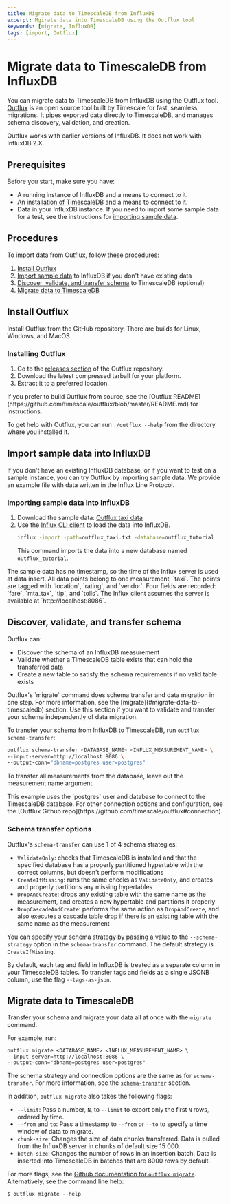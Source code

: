 ```yaml
---
title: Migrate data to TimescaleDB from InfluxDB
excerpt: Mgirate data into TimescaleDB using the Outflux tool
keywords: [migrate, InfluxDB]
tags: [import, Outflux]
---
```


# Migrate data to TimescaleDB from InfluxDB
You can migrate data to TimescaleDB from InfluxDB using the Outflux tool.
[Outflux][outflux] is an open source tool built by Timescale for fast, seamless
migrations. It pipes exported data directly to TimescaleDB, and manages schema
discovery, validation, and creation.

<highlight type="important">
Outflux works with earlier versions of InfluxDB. It does not work with InfluxDB
2.X.
</highlight>

## Prerequisites
Before you start, make sure you have:
*   A running instance of InfluxDB and a means to connect to it.
*   An [installation of TimescaleDB][install] and a means to connect to it.
*   Data in your InfluxDB instance. If you need to import some sample data for a
    test, see the instructions for [importing sample data](#import-sample-data).

## Procedures
To import data from Outflux, follow these procedures:
1.  [Install Outflux](#install-outflux)
1.  [Import sample data](#import-sample-data-into-influxdb) to InfluxDB if you don't have existing data
1.  [Discover, validate, and transfer
    schema](#discover-validate-and-transfer-schema) to TimescaleDB (optional)
1.  [Migrate data to TimescaleDB](#migrate-data-to-timescaledb)

## Install Outflux
Install Outflux from the GitHub repository. There are builds for Linux, Windows,
and MacOS.

<procedure>

### Installing Outflux
1.  Go to the [releases section][outflux-releases] of the Outflux repository.
1.  Download the latest compressed tarball for your platform.
1.  Extract it to a preferred location.

<highlight type="note">
If you prefer to build Outflux from source, see the [Outflux
README](https://github.com/timescale/outflux/blob/master/README.md) for
instructions.
</highlight>

</procedure>

To get help with Outflux, you can run `./outflux --help` from the directory
where you installed it.

## Import sample data into InfluxDB
If you don't have an existing InfluxDB database, or if you want to test on a
sample instance, you can try Outflux by importing sample data. We provide an
example file with data written in the Influx Line Protocol.

<procedure>

### Importing sample data into InfluxDB
1.  Download the sample data:
    <tag type="download">
      [Outflux taxi data](https://timescaledata.blob.core.windows.net/datasets/outflux_taxi.txt)
    </tag>
2.  Use the [Influx CLI client][influx-cmd] to load the data into InfluxDB.
    ```bash
    influx -import -path=outflux_taxi.txt -database=outflux_tutorial
    ```
    This command imports the data into a new database named `outflux_tutorial`.

<highlight type="note">
The sample data has no timestamp, so the time of the Influx server is used at
data insert. All data points belong to one measurement, `taxi`. The points are
tagged with `location`, `rating`, and `vendor`. Four fields are recorded:
`fare`, `mta_tax`, `tip`, and `tolls`. The Influx client assumes the server is
available at `http://localhost:8086`.
</highlight>

</procedure>

## Discover, validate, and transfer schema

Outflux can:
*   Discover the schema of an InfluxDB measurement
*   Validate whether a TimescaleDB table exists that can hold the transferred
    data
*   Create a new table to satisfy the schema requirements if no valid table
    exists

<highlight type="note">
Outflux's `migrate` command does schema transfer and data migration in one step.
For more information, see the [migrate](#migrate-data-to-timescaledb) section.
Use this section if you want to validate and transfer your schema independently
of data migration.
</highlight>

To transfer your schema from InfluxDB to TimescaleDB, run `outflux
schema-transfer`:
```bash
outflux schema-transfer <DATABASE_NAME> <INFLUX_MEASUREMENT_NAME> \
--input-server=http://localhost:8086 \
--output-conn="dbname=postgres user=postgres"
```  

To transfer all measurements from the database, leave out the measurement name
argument.

<highlight type="note">
This example uses the `postgres` user and database to connect to the TimescaleDB
database. For other connection options and configuration, see the [Outflux
Github repo](https://github.com/timescale/outflux#connection).
</highlight>

### Schema transfer options
Outflux's `schema-transfer` can use 1 of 4 schema strategies:
*   `ValidateOnly`: checks that TimescaleDB is installed and that the specified
    database has a properly partitioned hypertable with the correct columns, but
    doesn't perform modifications
*   `CreateIfMissing`: runs the same checks as `ValidateOnly`, and creates and
    properly partitions any missing hypertables
*   `DropAndCreate`: drops any existing table with the same name as the
    measurement, and creates a new hypertable and partitions it properly
*   `DropCascadeAndCreate`: performs the same action as `DropAndCreate`, and
    also executes a cascade table drop if there is an existing table with the
    same name as the measurement

You can specify your schema strategy by passing a value to the
`--schema-strategy` option in the `schema-transfer` command. The default
strategy is `CreateIfMissing`.

By default, each tag and field in InfluxDB is treated as a separate column in
your TimescaleDB tables. To transfer tags and fields as a single JSONB column,
use the flag `--tags-as-json`.

## Migrate data to TimescaleDB
Transfer your schema and migrate your data all at once with the `migrate`
command.

For example, run:
```
outflux migrate <DATABASE_NAME> <INFLUX_MEASUREMENT_NAME> \
--input-server=http://localhost:8086 \
--output-conn="dbname=postgres user=postgres"
```

The schema strategy and connection options are the same as for
`schema-transfer`. For more information, see the
[`schema-transfer`](#discover-validate-and-transfer-schema) section.

In addition, `outflux migrate` also takes the following flags: 
*   `--limit`: Pass a number, `N`, to `--limit` to export only the first `N`
    rows, ordered by time.
*   `--from` and `to`: Pass a timestamp to `--from` or `--to` to specify a time
    window of data to migrate.
*   `chunk-size`: Changes the size of data chunks transferred. Data is pulled
    from the InfluxDB server in chunks of default size 15 000.
*   `batch-size`: Changes the number of rows in an insertion batch. Data is
    inserted into TimescaleDB in batches that are 8000 rows by default.

For more flags, see the [Github documentation for `outflux
migrate`][outflux-migrate]. Alternatively, see the command line help:
```
$ outflux migrate --help
```

[influx-cmd]: https://docs.influxdata.com/influxdb/v1.7/tools/shell/
[install]: /install/latest/
[outflux-migrate]: https://github.com/timescale/outflux#migrate
[outflux-releases]: https://github.com/timescale/outflux/releases
[outflux]: https://github.com/timescale/outflux 

